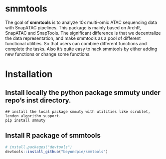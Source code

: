 
<!-- README.md is generated from README.Rmd. Please edit that file -->

# smmtools

<!-- badges: start -->
<!-- badges: end -->

The goal of **smmtools** is to analyze 10x multi-omic ATAC sequencing
data with SnapATAC pipelines. This package is mainly based on ArchR,
SnapATAC and SnapTools. The significant difference is that we
decentralize the data representation, and make smmtools as a pool of
different functional utilities. So that users can combine different
functions and complete the tasks. Also it’s quite easy to hack smmtools
by either adding new functions or change some functions.

# Installation

## Install locally the python package smmuty under repo’s inst directory.

``` shell
## install the local package smmuty with utilities like scrublet, lenden algorithm support.
pip install smmuty
```

## Install R package of smmtools

``` r
# install.packages("devtools")
devtools::install_github("beyondpie/smmtools")
```
